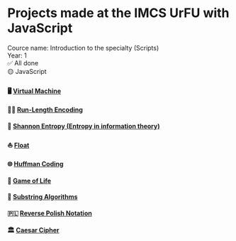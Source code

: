 # Projects made at the IMCS UrFU with JavaScript
Cource name: Introduction to the specialty (Scripts) <br>
Year: 1 <br>
:white_check_mark: All done  <br>
:yellow_circle: JavaScript <br>

#### 🖥 [Virtual Machine](https://github.com/aqerd/MathMech-Projects/tree/main/VirtualMachine)
#### 🏃‍♂ [Run-Length Encoding](https://github.com/aqerd/MathMech-Projects/tree/main/RunLengthEncoding)
#### 🧭 [Shannon Entropy (Entropy in information theory)](https://github.com/aqerd/MathMech-Projects/tree/main/ShannonEntropy)
#### ⛵ [Float](https://github.com/aqerd/MathMech-Projects/tree/main/Float)
#### 🌐 [Huffman Coding](https://github.com/aqerd/MathMech-Projects/tree/main/HuffmanCoding)
#### 🦋 [Game of Life](https://github.com/aqerd/MathMech-Projects/tree/main/Conway's%20Game%20of%20Life)
#### 📎 [Substring Algorithms](https://github.com/aqerd/MathMech-Projects/tree/main/Substring%20Algorithms)
#### 🇵🇱 [Reverse Polish Notation](https://github.com/aqerd/MathMech-Projects/tree/main/Reverse%20Polish%20Notation%20JS)
#### 🏛 [Caesar Cipher](https://github.com/aqerd/MathMech-Projects/tree/main/Caesar%20Cipher)
